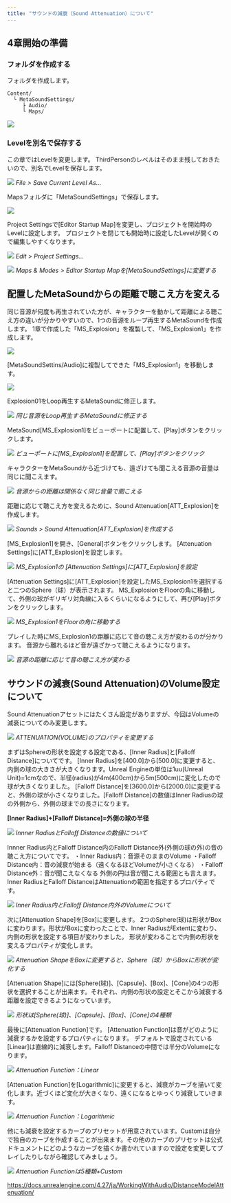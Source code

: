 ```yaml
---
title: "サウンドの減衰（Sound Attenuation）について"
---
```


## 4章開始の準備

### フォルダを作成する

フォルダを作成します。

```
Content/
  └ MetaSoundSettings/
     ├ Audio/
     └ Maps/
```

![](/images/books/ue5_metasound_createsound/chapter04_sound_attenuation/2022-02-20-20-21-36.png)

### Levelを別名で保存する

この章ではLevelを変更します。
ThirdPersonのレベルはそのまま残しておきたいので、別名でLevelを保存します。

![](/images/books/ue5_metasound_createsound/chapter04_sound_attenuation/2022-02-20-20-34-17.png)
*File > Save Current Level As...*

Mapsフォルダに「MetaSoundSettings」で保存します。

![](/images/books/ue5_metasound_createsound/chapter04_sound_attenuation/2022-02-20-20-37-49.png)

Project Settingsで[Editor Startup Map]を変更し、プロジェクトを開始時のLevelに設定します。
プロジェクトを閉じても開始時に設定したLevelが開くので編集しやすくなります。

![](/images/books/ue5_metasound_createsound/chapter04_sound_attenuation/2022-02-20-20-39-29.png)
*Edit > Project Settings...*

![](/images/books/ue5_metasound_createsound/chapter04_sound_attenuation/2022-02-20-20-40-53.png)
*Maps & Modes > Editor Startup Mapを[MetaSoundSettings]に変更する*

## 配置したMetaSoundからの距離で聴こえ方を変える

同じ音源が何度も再生されていた方が、キャラクターを動かして距離による聴こえ方の違いが分かりやすいので、1つの音源をループ再生するMetaSoundを作成します。
1章で作成した「MS_Explosion」を複製して、「MS_Explosion1」を作成します。

![](/images/books/ue5_metasound_createsound/chapter04_sound_attenuation/2022-02-20-20-56-37.png)

[MetaSoundSettins/Audio]に複製してできた「MS_Explosion1」を移動します。

![](/images/books/ue5_metasound_createsound/chapter04_sound_attenuation/2022-02-20-20-58-02.png)

Explosion01をLoop再生するMetaSoundに修正します。

![](/images/books/ue5_metasound_createsound/chapter04_sound_attenuation/2022-02-20-21-03-05.png)
*同じ音源をLoop再生するMetaSoundに修正する*

MetaSound[MS_Explosion1]をビューポートに配置して、[Play]ボタンをクリックします。

![](/images/books/ue5_metasound_createsound/chapter04_sound_attenuation/2022-02-20-21-06-14.png)
*ビューポートに[MS_Explosion1]を配置して、[Play]ボタンをクリック*

キャラクターをMetaSoundから近づけても、遠ざけても聞こえる音源の音量は同じに聞こえます。

![](/images/books/ue5_metasound_createsound/chapter04_sound_attenuation/2022-02-20-21-06-58.png)
*音源からの距離は関係なく同じ音量で聞こえる*

距離に応じて聴こえ方を変えるために、Sound Attenuation[ATT_Explosion]を作成します。

![](/images/books/ue5_metasound_createsound/chapter04_sound_attenuation/2022-02-20-21-10-41.png)
*Sounds > Sound Attenuation[ATT_Explosion]を作成する*

[MS_Explosion1]を開き、[General]ボタンをクリックします。
[Attenuation Settings]に[ATT_Explosion]を設定します。 

![](/images/books/ue5_metasound_createsound/chapter04_sound_attenuation/2022-02-20-21-14-03.png)
*MS_Explosion1の [Attenuation Settings]に[ATT_Explosion]を設定*

[Attenuation Settings]に[ATT_Explosion]を設定したMS_Explosion1を選択すると二つのSphere（球）が表示されます。
MS_ExplosionをFloorの角に移動して、外側の球がギリギリ対角線に入るくらいになるようにして、再び[Play]ボタンをクリックします。

![](/images/books/ue5_metasound_createsound/chapter04_sound_attenuation/2022-02-20-21-44-48.png)
*MS_Explosion1をFloorの角に移動する*

プレイした時にMS_Explosion1の距離に応じて音の聴こえ方が変わるのが分かります。
音源から離れるほど音が遠ざかって聴こえるようになります。

![](/images/books/ue5_metasound_createsound/chapter04_sound_attenuation/2022-02-20-21-45-05.png)
*音源の距離に応じて音の聴こえ方が変わる*

## サウンドの減衰(Sound Attenuation)のVolume設定について

Sound Attenuationアセットにはたくさん設定がありますが、今回はVolumeの減衰についてのみ変更します。

![](/images/books/ue5_metasound_createsound/chapter04_sound_attenuation/2022-02-20-21-45-42.png)
*ATTENUATION(VOLUME)のプロパティを変更する*

まずはSphereの形状を設定する設定である、[Inner Radius]と[Falloff Distance]についてです。
[Inner Radius]を[400.0]から[500.0]に変更すると、内側の球の大きさが大きくなります。Unreal Engineの単位は1uu(Unreal Unit)=1cmなので、半径(radius)が4m(400cm)から5m(500cm)に変化したので球が大きくなりました。
[Falloff Distance]を[3600.0]から[2000.0]に変更すると、外側の球が小さくなりました。[Falloff Distance]の数値はInner Radiusの球の外側から、外側の球までの長さになります。

**[Inner Radius]+[Falloff Distance]=外側の球の半径**

![](/images/books/ue5_metasound_createsound/chapter04_sound_attenuation/2022-02-20-21-46-44.png)
*Innner RadiusとFalloff Distanceの数値について*

Innner Radius内とFalloff Distance内のFalloff Distance外(外側の球の外)の音の聴こえ方についてです。
・Inner Radius内：音源そのままのVolume
・Falloff Distance内：音の減衰が始まる（遠くなるほどVolumeが小さくなる）
・Falloff Distance外：音が聞こえなくなる
外側の円は音が聞こえる範囲とも言えます。
Inner RadiusとFalloff DistanceはAttenuationの範囲を指定するプロパティです。

![](/images/books/ue5_metasound_createsound/chapter04_sound_attenuation/2022-02-20-21-47-04.png)
*Inner Radius内とFalloff Distance内外のVolumeについて*

次に[Attenuation Shape]を[Box]に変更します。
2つのSphere(球)は形状がBoxに変わります。形状がBoxに変わったことで、Inner RadiusがExtentに変わり、内側の形状を設定する項目が変わりました。
形状が変わることで内側の形状を変えるプロパティが変化します。

![](/images/books/ue5_metasound_createsound/chapter04_sound_attenuation/2022-02-20-21-47-18.png)
*Attenuation ShapeをBoxに変更すると、Sphere（球）からBoxに形状が変化する*

[Attenuation Shape]には[Sphere(球)]、[Capsule]、[Box]、[Cone]の4つの形状を選択することが出来ます。それぞれ、内側の形状の設定とそこから減衰する距離を設定できるようになっています。

![](/images/books/ue5_metasound_createsound/chapter04_sound_attenuation/2022-02-20-21-51-20.png)
*形状は[Sphere(球)]、[Capsule]、[Box]、[Cone]の4種類*

最後に[Attenuation Function]です。
[Attenuation Function]は音がどのように減衰するかを設定するプロパティになります。
デフォルトで設定されている[Linear]は直線的に減衰します。Falloff Distanceの中間では半分のVolumeになります。

![](/images/books/ue5_metasound_createsound/chapter04_sound_attenuation/2022-02-20-21-51-35.png)
*Attenuation Function：Linear*

[Attenuation Function]を[Logarithmic]に変更すると、減衰がカーブを描いて変化します。近づくほど変化が大きくなり、遠くになるとゆっくり減衰していきます。

![](/images/books/ue5_metasound_createsound/chapter04_sound_attenuation/2022-02-20-21-51-52.png)
*Attenuation Function：Logarithmic*

他にも減衰を設定するカーブのプリセットが用意されています。Customは自分で独自のカーブを作成することが出来ます。その他のカーブのプリセットは公式ドキュメントにどのようなカーブを描くか書かれていますので設定を変更してプレイしたりしながら確認してみましょう。

![](/images/books/ue5_metasound_createsound/chapter04_sound_attenuation/2022-02-20-21-52-10.png)
*Attenuation Functionは5種類+Custom*

https://docs.unrealengine.com/4.27/ja/WorkingWithAudio/DistanceModelAttenuation/